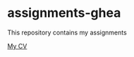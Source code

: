 # assignments-ghea
This repository contains my assignments

[My CV](https://github.com/gheawahyu/assignments-ghea/blob/master/CV.md)
